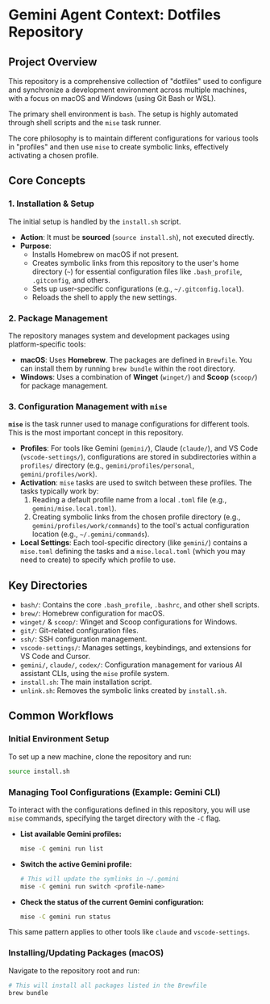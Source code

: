 # Gemini Agent Context: Dotfiles Repository

## Project Overview

This repository is a comprehensive collection of "dotfiles" used to configure and synchronize a development environment across multiple machines, with a focus on macOS and Windows (using Git Bash or WSL).

The primary shell environment is `bash`. The setup is highly automated through shell scripts and the `mise` task runner.

The core philosophy is to maintain different configurations for various tools in "profiles" and then use `mise` to create symbolic links, effectively activating a chosen profile.

## Core Concepts

### 1. Installation & Setup

The initial setup is handled by the `install.sh` script.

- **Action**: It must be **sourced** (`source install.sh`), not executed directly.
- **Purpose**:
  - Installs Homebrew on macOS if not present.
  - Creates symbolic links from this repository to the user's home directory (`~`) for essential configuration files like `.bash_profile`, `.gitconfig`, and others.
  - Sets up user-specific configurations (e.g., `~/.gitconfig.local`).
  - Reloads the shell to apply the new settings.

### 2. Package Management

The repository manages system and development packages using platform-specific tools:

- **macOS**: Uses **Homebrew**. The packages are defined in `Brewfile`. You can install them by running `brew bundle` within the root directory.
- **Windows**: Uses a combination of **Winget** (`winget/`) and **Scoop** (`scoop/`) for package management.

### 3. Configuration Management with `mise`

**`mise`** is the task runner used to manage configurations for different tools. This is the most important concept in this repository.

- **Profiles**: For tools like Gemini (`gemini/`), Claude (`claude/`), and VS Code (`vscode-settings/`), configurations are stored in subdirectories within a `profiles/` directory (e.g., `gemini/profiles/personal`, `gemini/profiles/work`).
- **Activation**: `mise` tasks are used to switch between these profiles. The tasks typically work by:
  1. Reading a default profile name from a local `.toml` file (e.g., `gemini/mise.local.toml`).
  2. Creating symbolic links from the chosen profile directory (e.g., `gemini/profiles/work/commands`) to the tool's actual configuration location (e.g., `~/.gemini/commands`).
- **Local Settings**: Each tool-specific directory (like `gemini/`) contains a `mise.toml` defining the tasks and a `mise.local.toml` (which you may need to create) to specify which profile to use.

## Key Directories

- `bash/`: Contains the core `.bash_profile`, `.bashrc`, and other shell scripts.
- `brew/`: Homebrew configuration for macOS.
- `winget/` & `scoop/`: Winget and Scoop configurations for Windows.
- `git/`: Git-related configuration files.
- `ssh/`: SSH configuration management.
- `vscode-settings/`: Manages settings, keybindings, and extensions for VS Code and Cursor.
- `gemini/`, `claude/`, `codex/`: Configuration management for various AI assistant CLIs, using the `mise` profile system.
- `install.sh`: The main installation script.
- `unlink.sh`: Removes the symbolic links created by `install.sh`.

## Common Workflows

### Initial Environment Setup

To set up a new machine, clone the repository and run:

```bash
source install.sh
```

### Managing Tool Configurations (Example: Gemini CLI)

To interact with the configurations defined in this repository, you will use `mise` commands, specifying the target directory with the `-C` flag.

- **List available Gemini profiles:**

  ```bash
  mise -C gemini run list
  ```

- **Switch the active Gemini profile:**

  ```bash
  # This will update the symlinks in ~/.gemini
  mise -C gemini run switch <profile-name>
  ```

- **Check the status of the current Gemini configuration:**
  ```bash
  mise -C gemini run status
  ```

This same pattern applies to other tools like `claude` and `vscode-settings`.

### Installing/Updating Packages (macOS)

Navigate to the repository root and run:

```bash
# This will install all packages listed in the Brewfile
brew bundle
```

